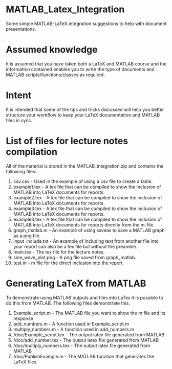 # MATLAB_Latex_Integration
Some simple MATLAB-LaTeX integration suggestions to help with document presentations.

# Assumed knowledge
It is assumed that you have taken both a LaTeX and MATLAB course and the information contained enables you to write the type of documents and MATLAB scripts/functions/classes as required.

# Intent
It is intended that some of the tips and tricks discussed will help you better structure your workflow to keep your LaTeX documentation and MATLAB files in sync.

# List of files for lecture notes compilation
All of the material is stored in the MATLAB_integration.zip and contains the following files:

1. csv.csv - Used in the example of using a csv file to create a table.
2. example1.tex - A tex file that can be compiled to show the inclusion of MATLAB into LaTeX documents for reports.
3. example2.tex - A tex file that can be compiled to show the inclusion of MATLAB into LaTeX documents for reports.
4. example3.tex - A tex file that can be compiled to show the inclusion of MATLAB into LaTeX documents for reports.
5. example3.tex - A tex file that can be compiled to show the inclusion of MATLAB into LaTeX documents for reports directly from the m-file.
6. graph_matlab.m - An example of using saveas to save a MATLAB graph as a png file.
7. input_include.txt - An example of including text from another file into your report can also be a tex file but without the preamble.
8. main.tex - The tex file for the lecture notes.
9. sine_wave_plot.png - A png file saved from graph_matlab.
10. test.m - m file for the direct inclusion into the report.

# Generating LaTeX from MATLAB
To demonstrate using MATLAB outputs and files into LaTex it is possible to do this from MATLAB. The following files demonstrate this.

1. Example_script.m - The MATLAB file you want to show the m file and its response
2. add_numbers.m - A function used in Example_script.m
3. multiply_numbers.m - A function used in add_numbers.m
4. /doc/Example_script.tex - The output latex file generated from MATLAB
5. /doc/add_number.tex - The output latex file generated from MATLAB
6. /doc/multiply_numbers.tex - The output latex file generated from MATLAB
7. /doc/PublishExample.m - The MATLAB function that generates the LaTeX files
